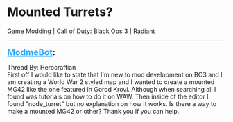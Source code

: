 # Mounted Turrets?
Game Modding | Call of Duty: Black Ops 3 | Radiant

---
<strong style="font-size: 1.4em;"><span style="text-decoration: underline;text-decoration-color: #34a7f9;"><span style="color:#34a7f9;">ModmeBot</span></span>:</strong>

<p>Thread By: Herocraftian<br />      First off I would like to state that I&#39;m new to mod development on BO3 and I am creating a World War 2 styled map and I wanted to create a mounted MG42 like the one featured in Gorod Krovi. Although when searching all I found was tutorials on how to do it on WAW. Then inside of the editor I found &quot;node_turret&quot; but no explanation on how it works. Is there a way to make a mounted MG42 or other? Thank you if you can help.</p>
